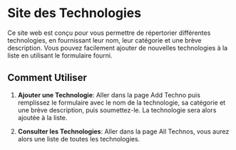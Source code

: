 # Site des Technologies

Ce site web est conçu pour vous permettre de répertorier différentes technologies, en fournissant leur nom, leur catégorie et une brève description. Vous pouvez facilement ajouter de nouvelles technologies à la liste en utilisant le formulaire fourni.

## Comment Utiliser

1. **Ajouter une Technologie**: Aller dans la page Add Techno puis remplissez le formulaire avec le nom de la technologie, sa catégorie et une brève description, puis soumettez-le. La technologie sera alors ajoutée à la liste.

2. **Consulter les Technologies**: Aller dans la page All Technos, vous aurez alors une liste de toutes les technologies.
